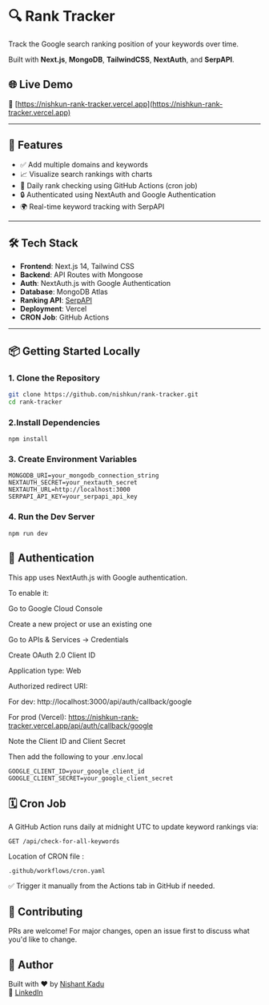 # 🔍 Rank Tracker

Track the Google search ranking position of your keywords over time.

Built with **Next.js**, **MongoDB**, **TailwindCSS**, **NextAuth**, and **SerpAPI**.

## 🌐 Live Demo

🔗 [https://nishkun-rank-tracker.vercel.app](https://nishkun-rank-tracker.vercel.app)

---

## 🚀 Features

- ✅ Add multiple domains and keywords
- 📈 Visualize search rankings with charts
- 🔁 Daily rank checking using GitHub Actions (cron job)
- 🔒 Authenticated using NextAuth and Google Authentication
- 🌍 Real-time keyword tracking with SerpAPI

---

## 🛠️ Tech Stack

- **Frontend**: Next.js 14, Tailwind CSS
- **Backend**: API Routes with Mongoose
- **Auth**: NextAuth.js with Google Authentication
- **Database**: MongoDB Atlas
- **Ranking API**: [SerpAPI](https://serpapi.com/)
- **Deployment**: Vercel
- **CRON Job**: GitHub Actions

---

## 📦 Getting Started Locally

### 1. Clone the Repository

```bash
git clone https://github.com/nishkun/rank-tracker.git
cd rank-tracker

```
### 2.Install Dependencies
```
npm install
```
### 3. Create Environment Variables
```
MONGODB_URI=your_mongodb_connection_string
NEXTAUTH_SECRET=your_nextauth_secret
NEXTAUTH_URL=http://localhost:3000
SERPAPI_API_KEY=your_serpapi_api_key
```
### 4. Run the Dev Server
```
npm run dev
```
## 🔐 Authentication
This app uses NextAuth.js with Google authentication.

To enable it:

Go to Google Cloud Console

Create a new project or use an existing one

Go to APIs & Services → Credentials

Create OAuth 2.0 Client ID

Application type: Web

Authorized redirect URI:

For dev: http://localhost:3000/api/auth/callback/google

For prod (Vercel): https://nishkun-rank-tracker.vercel.app/api/auth/callback/google

Note the Client ID and Client Secret

Then add the following to your .env.local
```
GOOGLE_CLIENT_ID=your_google_client_id
GOOGLE_CLIENT_SECRET=your_google_client_secret
```
## 🗓️ Cron Job
A GitHub Action runs daily at midnight UTC to update keyword rankings via:
```
GET /api/check-for-all-keywords
```
Location of CRON file :
```
.github/workflows/cron.yaml
```
✅ Trigger it manually from the Actions tab in GitHub if needed.

## 🙌 Contributing
PRs are welcome! For major changes, open an issue first to discuss what you'd like to change.

## 👤 Author

Built with ❤️ by [Nishant Kadu](https://github.com/nishkun)  
🔗 [LinkedIn](https://www.linkedin.com/in/nishant-kadu-24bb39280/)

